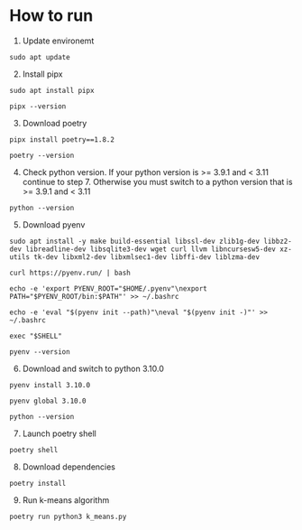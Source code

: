 # How to run
1) Update environemt
```
sudo apt update
```

2) Install pipx
```
sudo apt install pipx

pipx --version
```

3) Download poetry
```
pipx install poetry==1.8.2

poetry --version
```

4) Check python version. If your python version is >= 3.9.1 and < 3.11 continue to step 7. Otherwise you must switch to a python version that is >= 3.9.1 and < 3.11
```
python --version
```

5) Download pyenv
```
sudo apt install -y make build-essential libssl-dev zlib1g-dev libbz2-dev libreadline-dev libsqlite3-dev wget curl llvm libncursesw5-dev xz-utils tk-dev libxml2-dev libxmlsec1-dev libffi-dev liblzma-dev

curl https://pyenv.run/ | bash

echo -e 'export PYENV_ROOT="$HOME/.pyenv"\nexport PATH="$PYENV_ROOT/bin:$PATH"' >> ~/.bashrc

echo -e 'eval "$(pyenv init --path)"\neval "$(pyenv init -)"' >> ~/.bashrc

exec "$SHELL"

pyenv --version
```

6) Download and switch to python 3.10.0
```
pyenv install 3.10.0

pyenv global 3.10.0

python --version
```

7) Launch poetry shell
```
poetry shell
```

8) Download dependencies
```
poetry install
```

9) Run k-means algorithm
```
poetry run python3 k_means.py
```
